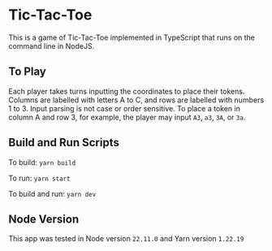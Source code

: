# Tic-Tac-Toe

This is a game of Tic-Tac-Toe implemented in TypeScript that runs on the command line in NodeJS.

## To Play

Each player takes turns inputting the coordinates to place their tokens. Columns are labelled with letters A to C, and rows are labelled with numbers 1 to 3. Input parsing is not case or order sensitive. To place a token in column A and row 3, for example, the player may input `A3`, `a3`, `3A`, or `3a`.

## Build and Run Scripts

To build: `yarn build`

To run: `yarn start`

To build and run: `yarn dev`

## Node Version

This app was tested in Node version `22.11.0` and Yarn version `1.22.19`